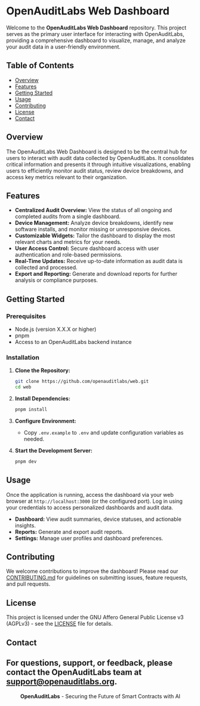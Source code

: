 # OpenAuditLabs Web Dashboard

Welcome to the **OpenAuditLabs Web Dashboard** repository. This project serves as the primary user interface for interacting with OpenAuditLabs, providing a comprehensive dashboard to visualize, manage, and analyze your audit data in a user-friendly environment.

## Table of Contents

- [Overview](#overview)
- [Features](#features)
- [Getting Started](#getting-started)
- [Usage](#usage)
- [Contributing](#contributing)
- [License](#license)
- [Contact](#contact)

## Overview

The OpenAuditLabs Web Dashboard is designed to be the central hub for users to interact with audit data collected by OpenAuditLabs. It consolidates critical information and presents it through intuitive visualizations, enabling users to efficiently monitor audit status, review device breakdowns, and access key metrics relevant to their organization.

## Features

- **Centralized Audit Overview:** View the status of all ongoing and completed audits from a single dashboard.
- **Device Management:** Analyze device breakdowns, identify new software installs, and monitor missing or unresponsive devices.
- **Customizable Widgets:** Tailor the dashboard to display the most relevant charts and metrics for your needs.
- **User Access Control:** Secure dashboard access with user authentication and role-based permissions.
- **Real-Time Updates:** Receive up-to-date information as audit data is collected and processed.
- **Export and Reporting:** Generate and download reports for further analysis or compliance purposes.

## Getting Started

### Prerequisites

- Node.js (version X.X.X or higher)
- pnpm
- Access to an OpenAuditLabs backend instance

### Installation

1. **Clone the Repository:**
   ```bash
   git clone https://github.com/openauditlabs/web.git
   cd web
   ```

2. **Install Dependencies:**
   ```bash
   pnpm install
   ```

3. **Configure Environment:**
   - Copy `.env.example` to `.env` and update configuration variables as needed.

4. **Start the Development Server:**
   ```bash
   pnpm dev
   ```

## Usage

Once the application is running, access the dashboard via your web browser at `http://localhost:3000` (or the configured port). Log in using your credentials to access personalized dashboards and audit data.

- **Dashboard:** View audit summaries, device statuses, and actionable insights.
- **Reports:** Generate and export audit reports.
- **Settings:** Manage user profiles and dashboard preferences.

## Contributing

We welcome contributions to improve the dashboard! Please read our [CONTRIBUTING.md](CONTRIBUTING.md) for guidelines on submitting issues, feature requests, and pull requests.

## License

This project is licensed under the GNU Affero General Public License v3 (AGPLv3) - see the [LICENSE](LICENSE) file for details.

## Contact

For questions, support, or feedback, please contact the OpenAuditLabs team at support@openauditlabs.org.
--

<div align="center">
  <strong>OpenAuditLabs</strong> - Securing the Future of Smart Contracts with AI
</div>

